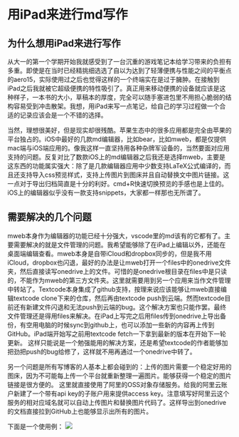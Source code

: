 # 用iPad来进行md写作

## 为什么想用iPad来进行写作
从大一的第一个学期开始我就感受到了一台沉重的游戏笔记本给学习带来的负担有多重。即使是在当时已经精挑细选选了自以为达到了轻薄便携与性能之间的平衡点的aero15，实际使用过之后也觉得这样的一个终端实在是过于臃肿。在接触到iPad之后我就被它超级便携的特性吸引了。真正用来移动便携的设备就应该是这种样子，一本书的大小，草稿本的厚度，完全可以随手塞进包里不用担心脆弱的结构容易受到冲击散架。我想，用iPad来写一点笔记，给自己的学习过程做一个合适的记录应该会是一个不错的选择。

当然，理想很美好，但是现实却很残酷。苹果生态中的很多应用都是完全由苹果的平台独占的。iOS中最好的几款md编辑器，比如bear，比如mweb，都是仅提供mac端与iOS端应用的。像我这样一直坚持用各种杂牌军设备的，当然要面对应用支持的问题。反复对比了数款iOS上的md编辑器之后我还是选择mweb，主要是这东西的功能属实强大：除了是几款编辑器应用中少数支持LaTeX公式编译的，而且还支持导入css预览样式，支持上传图片到图床并且自动替换文中图片链接。这一点对于导出归档简直是十分的利好。cmd+R快速切换预览的手感也是上佳的。iOS上的编辑器似乎没有一款支持snippets，大家都一样那也无所谓了。

## 需要解决的几个问题
mweb本身作为编辑器的功能已经十分强大，vscode里的md该有的它都有了。主要需要解决的就是文件管理的问题。我希望能够除了在iPad上编辑以外，还能在桌面端编辑查看。mweb本身是自带iCloud和dropbox同步的，但是我不用iCloud，dropbox也闪退，最好的办法是让mweb打开一个files中的onedrive文件夹，然后直接读写onedrive上的文件。可惜的是onedrive根目录在files中是只读的，不能作为mweb的第三方文件夹。这里就需要用到另一个应用来当作文件管理中转站了。Textcode本身集成了github支持，按理来说应该能够让mweb直接编辑textcode clone下来的仓库，然后再由textcode push到云端。然而textcode目前还有新建文件闪退和无法push到云端的bug。这个解决方案也只能作罢。最终文件管理还是得用files来解决。在iPad上写完之后用files传到onedrive上导出备份，有空用电脑的时候sync到github上，也可以添加一些新的内容再上传到GitHub。iPad端开始写之前用textcode fetch一下拿到最新的版本在开始下一轮更新。
这样只能说是一个勉强能用的解决方案，还是希望textcode的作者能够加把劲把push的bug给修了，这样就不用再通过一个onedrive中转了。

另一个问题是所有写博客的人基本上都会碰到的：上传的图片需要一个稳定好用的图床，因为不可能每上传一个平台就重新整理一遍图片。能够获得一个稳定的图片链接是很方便的。
这里就直接使用了阿里的OSS对象存储服务。给我的阿里云账户新建了一个带有api key的子账户用来提供access key。注意填写好阿里云这个服务的相对应域名就可以自动上传图片和替换图片代码了。这样导出到onedrive的文档直接拉到GitHub上也能够显示出所有的图片。

下面是一个使用例：
![](https://image-service-alac.oss-cn-hangzhou.aliyuncs.com/2020/08/25/IMG2629.PNG)
